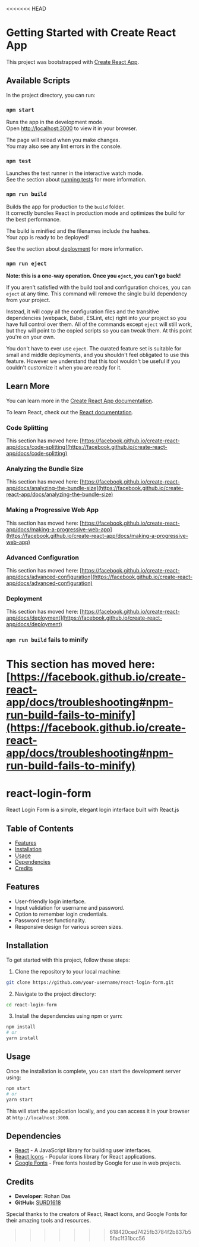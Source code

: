 <<<<<<< HEAD
# Getting Started with Create React App

This project was bootstrapped with [Create React App](https://github.com/facebook/create-react-app).

## Available Scripts

In the project directory, you can run:

### `npm start`

Runs the app in the development mode.\
Open [http://localhost:3000](http://localhost:3000) to view it in your browser.

The page will reload when you make changes.\
You may also see any lint errors in the console.

### `npm test`

Launches the test runner in the interactive watch mode.\
See the section about [running tests](https://facebook.github.io/create-react-app/docs/running-tests) for more information.

### `npm run build`

Builds the app for production to the `build` folder.\
It correctly bundles React in production mode and optimizes the build for the best performance.

The build is minified and the filenames include the hashes.\
Your app is ready to be deployed!

See the section about [deployment](https://facebook.github.io/create-react-app/docs/deployment) for more information.

### `npm run eject`

**Note: this is a one-way operation. Once you `eject`, you can't go back!**

If you aren't satisfied with the build tool and configuration choices, you can `eject` at any time. This command will remove the single build dependency from your project.

Instead, it will copy all the configuration files and the transitive dependencies (webpack, Babel, ESLint, etc) right into your project so you have full control over them. All of the commands except `eject` will still work, but they will point to the copied scripts so you can tweak them. At this point you're on your own.

You don't have to ever use `eject`. The curated feature set is suitable for small and middle deployments, and you shouldn't feel obligated to use this feature. However we understand that this tool wouldn't be useful if you couldn't customize it when you are ready for it.

## Learn More

You can learn more in the [Create React App documentation](https://facebook.github.io/create-react-app/docs/getting-started).

To learn React, check out the [React documentation](https://reactjs.org/).

### Code Splitting

This section has moved here: [https://facebook.github.io/create-react-app/docs/code-splitting](https://facebook.github.io/create-react-app/docs/code-splitting)

### Analyzing the Bundle Size

This section has moved here: [https://facebook.github.io/create-react-app/docs/analyzing-the-bundle-size](https://facebook.github.io/create-react-app/docs/analyzing-the-bundle-size)

### Making a Progressive Web App

This section has moved here: [https://facebook.github.io/create-react-app/docs/making-a-progressive-web-app](https://facebook.github.io/create-react-app/docs/making-a-progressive-web-app)

### Advanced Configuration

This section has moved here: [https://facebook.github.io/create-react-app/docs/advanced-configuration](https://facebook.github.io/create-react-app/docs/advanced-configuration)

### Deployment

This section has moved here: [https://facebook.github.io/create-react-app/docs/deployment](https://facebook.github.io/create-react-app/docs/deployment)

### `npm run build` fails to minify

This section has moved here: [https://facebook.github.io/create-react-app/docs/troubleshooting#npm-run-build-fails-to-minify](https://facebook.github.io/create-react-app/docs/troubleshooting#npm-run-build-fails-to-minify)
=======
# react-login-form
React Login Form is a simple, elegant login interface built with React.js

## Table of Contents

- [Features](#features)
- [Installation](#installation)
- [Usage](#usage)
- [Dependencies](#dependencies)
- [Credits](#credits)

## Features

- User-friendly login interface.
- Input validation for username and password.
- Option to remember login credentials.
- Password reset functionality.
- Responsive design for various screen sizes.

## Installation

To get started with this project, follow these steps:

1. Clone the repository to your local machine:

```bash
git clone https://github.com/your-username/react-login-form.git
```

2. Navigate to the project directory:

```bash
cd react-login-form
```

3. Install the dependencies using npm or yarn:

```bash
npm install
# or
yarn install
```

## Usage

Once the installation is complete, you can start the development server using:

```bash
npm start
# or
yarn start
```

This will start the application locally, and you can access it in your browser at `http://localhost:3000`.

## Dependencies

- [React](https://reactjs.org/) - A JavaScript library for building user interfaces.
- [React Icons](https://react-icons.github.io/react-icons/) - Popular icons library for React applications.
- [Google Fonts](https://fonts.google.com/) - Free fonts hosted by Google for use in web projects.

## Credits

- **Developer:** Rohan Das
- **GitHub:** [SURD1618](https://github.com/SURD1618)

Special thanks to the creators of React, React Icons, and Google Fonts for their amazing tools and resources.
>>>>>>> 618420ced7425fb3784f2b837b55fac1f31bcc56
